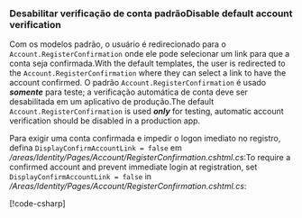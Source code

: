 <a name="ddav"></a>
### <a name="disable-default-account-verification"></a><span data-ttu-id="120d9-101">Desabilitar verificação de conta padrão</span><span class="sxs-lookup"><span data-stu-id="120d9-101">Disable default account verification</span></span>

<span data-ttu-id="120d9-102">Com os modelos padrão, o usuário é redirecionado para o `Account.RegisterConfirmation` onde ele pode selecionar um link para que a conta seja confirmada.</span><span class="sxs-lookup"><span data-stu-id="120d9-102">With the default templates, the user is redirected to the `Account.RegisterConfirmation` where they can select a link to have the account confirmed.</span></span> <span data-ttu-id="120d9-103">O padrão `Account.RegisterConfirmation` é usado ***somente*** para teste; a verificação automática de conta deve ser desabilitada em um aplicativo de produção.</span><span class="sxs-lookup"><span data-stu-id="120d9-103">The default `Account.RegisterConfirmation` is used ***only*** for testing, automatic account verification should be disabled in a production app.</span></span>

<span data-ttu-id="120d9-104">Para exigir uma conta confirmada e impedir o logon imediato no registro, defina `DisplayConfirmAccountLink = false` em */areas/Identity/Pages/Account/RegisterConfirmation.cshtml.cs*:</span><span class="sxs-lookup"><span data-stu-id="120d9-104">To require a confirmed account and prevent immediate login at registration, set `DisplayConfirmAccountLink = false` in */Areas/Identity/Pages/Account/RegisterConfirmation.cshtml.cs*:</span></span>

[!code-csharp[](~/security/authentication/identity/sample/WebApp3/Areas/Identity/Pages/Account/RegisterConfirmation.cshtml.cs?name=snippet&highlight=34)]